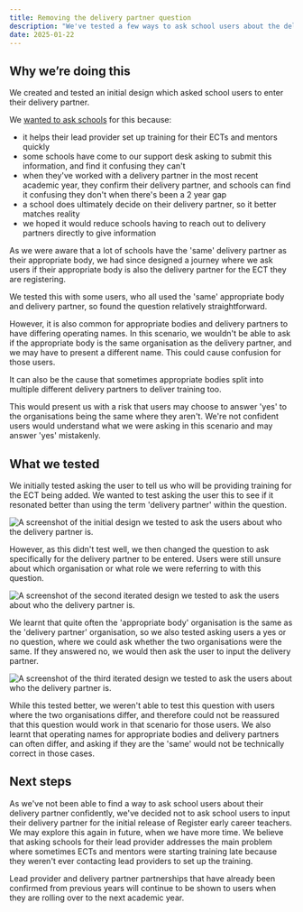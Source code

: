 ```yaml
---
title: Removing the delivery partner question
description: "We've tested a few ways to ask school users about the delivery partner they're using for training, when they haven't worked with a delivery partner before. It's not been well understood, and we've chose to remove it."
date: 2025-01-22
---
```


## Why we’re doing this

We created and tested an initial design which asked school users to enter their delivery partner.

We [wanted to ask schools](../asking-for-lead-provider-and-delivery-partner) for this because:

- it helps their lead provider set up training for their ECTs and mentors quickly
- some schools have come to our support desk asking to submit this information, and find it confusing they can't
- when they've worked with a delivery partner in the most recent academic year, they confirm their delivery partner, and schools can find it confusing they don't when there's been a 2 year gap
- a school does ultimately decide on their delivery partner, so it better matches reality
- we hoped it would reduce schools having to reach out to delivery partners directly to give information

As we were aware that a lot of schools have the 'same' delivery partner as their appropriate body, we had since designed a journey where we ask users if their appropriate body is also the delivery partner for the ECT they are registering.

We tested this with some users, who all used the 'same' appropriate body and delivery partner, so found the question relatively straightforward.

However, it is also common for appropriate bodies and delivery partners to have differing operating names. In this scenario, we wouldn't be able to ask if the appropriate body is the same organisation as the delivery partner, and we may have to present a different name. This could cause confusion for those users.

It can also be the cause that sometimes appropriate bodies split into multiple different delivery partners to deliver training too.

This would present us with a risk that users may choose to answer 'yes' to the organisations being the same where they aren't. We're not confident users would understand what we were asking in this scenario and may answer 'yes' mistakenly.

## What we tested

We initially tested asking the user to tell us who will be providing training for the ECT being added. We wanted to test asking the user this to see if it resonated better than using the term 'delivery partner' within the question.

![A screenshot of the initial design we tested to ask the users about who the delivery partner is.](/ecf-v2/removing-the-delivery-partner-question/dp-first.png)

However, as this didn't test well, we then changed the question to ask specifically for the delivery partner to be entered. Users were still unsure about which organisation or what role we were referring to with this question.

![A screenshot of the second iterated design we tested to ask the users about who the delivery partner is.](/ecf-v2/removing-the-delivery-partner-question/dp-second.png)

We learnt that quite often the 'appropriate body' organisation is the same as the 'delivery partner' organisation, so we also tested asking users a yes or no question, where we could ask whether the two organisations were the same. If they answered no, we would then ask the user to input the delivery partner.

![A screenshot of the third iterated design we tested to ask the users about who the delivery partner is.](/ecf-v2/removing-the-delivery-partner-question/dp-third.png)

While this tested better, we weren't able to test this question with users where the two organisations differ, and therefore could not be reassured that this question would work in that scenario for those users. We also learnt that operating names for appropriate bodies and delivery partners can often differ, and asking if they are the 'same' would not be technically correct in those cases.

## Next steps

As we've not been able to find a way to ask school users about their delivery partner confidently, we've decided not to ask school users to input their delivery partner for the initial release of Register early career teachers. We may explore this again in future, when we have more time. We believe that asking schools for their lead provider addresses the main problem where sometimes ECTs and mentors were starting training late because they weren't ever contacting lead providers to set up the training.

Lead provider and delivery partner partnerships that have already been confirmed from previous years will continue to be shown to users when they are rolling over to the next academic year.
